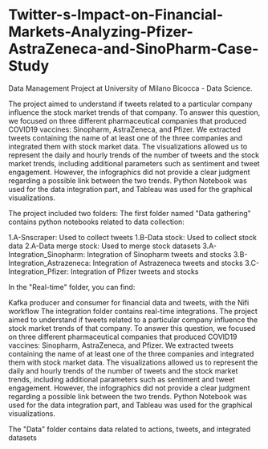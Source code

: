 # Twitter-s-Impact-on-Financial-Markets-Analyzing-Pfizer-AstraZeneca-and-SinoPharm-Case-Study

Data Management Project at University of Milano Bicocca - Data Science.

The project aimed to understand if tweets related to a particular company influence the stock market trends of that company. To answer this question, we focused on three different pharmaceutical companies that produced COVID19 vaccines: Sinopharm, AstraZeneca, and Pfizer. We extracted tweets containing the name of at least one of the three companies and integrated them with stock market data. The visualizations allowed us to represent the daily and hourly trends of the number of tweets and the stock market trends, including additional parameters such as sentiment and tweet engagement. However, the infographics did not provide a clear judgment regarding a possible link between the two trends. Python Notebook was used for the data integration part, and Tableau was used for the graphical visualizations.

The project included two folders: The first folder named "Data gathering" contains python notebooks related to data collection:

1.A-Snscraper: Used to collect tweets
1.B-Data stock: Used to collect stock data
2.A-Data merge stock: Used to merge stock datasets
3.A-Integration_Sinopharm: Integration of Sinopharm tweets and stocks
3.B-Integration_Astrazeneca: Integration of Astrazeneca tweets and stocks
3.C-Integration_Pfizer: Integration of Pfizer tweets and stocks

In the "Real-time" folder, you can find:

Kafka producer and consumer for financial data and tweets, with the Nifi workflow
The integration folder contains real-time integrations.
The project aimed to understand if tweets related to a particular company influence the stock market trends of that company. To answer this question, we focused on three different pharmaceutical companies that produced COVID19 vaccines: Sinopharm, AstraZeneca, and Pfizer. We extracted tweets containing the name of at least one of the three companies and integrated them with stock market data. The visualizations allowed us to represent the daily and hourly trends of the number of tweets and the stock market trends, including additional parameters such as sentiment and tweet engagement. However, the infographics did not provide a clear judgment regarding a possible link between the two trends. Python Notebook was used for the data integration part, and Tableau was used for the graphical visualizations.

The "Data" folder contains data related to actions, tweets, and integrated datasets

